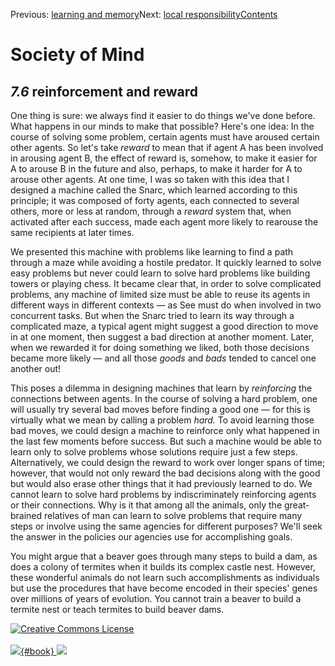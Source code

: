 <div class="chapnav">

<span class="prev">Previous: [learning and
memory](./som-7.5.html)</span><span class="next">Next: [local
responsibility](./som-7.7.html)</span><span
class="contents">[Contents](index.html)</span>
<div class="titlebar">

Society of Mind
===============

</div>

</div>

*7.6* reinforcement and reward
------------------------------

One thing is sure: we always find it easier to do things we've done
before. What happens in our minds to make that possible? Here's one
idea: In the course of solving some problem, certain agents must have
aroused certain other agents. So let's take *reward* to mean that if
agent A has been involved in arousing agent B, the effect of reward is,
somehow, to make it easier for A to arouse B in the future and also,
perhaps, to make it harder for A to arouse other agents. At one time, I
was so taken with this idea that I designed a machine called the Snarc,
which learned according to this principle; it was composed of forty
agents, each connected to several others, more or less at random,
through a *reward* system that, when activated after each success, made
each agent more likely to rearouse the same recipients at later times.

We presented this machine with problems like learning to find a path
through a maze while avoiding a hostile predator. It quickly learned to
solve easy problems but never could learn to solve hard problems like
building towers or playing chess. It became clear that, in order to
solve complicated problems, any machine of limited size must be able to
reuse its agents in different ways in different contexts — as See must
do when involved in two concurrent tasks. But when the Snarc tried to
learn its way through a complicated maze, a typical agent might suggest
a good direction to move in at one moment, then suggest a bad direction
at another moment. Later, when we rewarded it for doing something we
liked, both those decisions became more likely — and all those *goods*
and *bads* tended to cancel one another out!

This poses a dilemma in designing machines that learn by *reinforcing*
the connections between agents. In the course of solving a hard problem,
one will usually try several bad moves before finding a good one — for
this is virtually what we mean by calling a problem *hard.* To avoid
learning those bad moves, we could design a machine to reinforce only
what happened in the last few moments before success. But such a machine
would be able to learn only to solve problems whose solutions require
just a few steps. Alternatively, we could design the reward to work over
longer spans of time; however, that would not only reward the bad
decisions along with the good but would also erase other things that it
had previously learned to do. We cannot learn to solve hard problems by
indiscriminately reinforcing agents or their connections. Why is it that
among all the animals, only the great-brained relatives of man can learn
to solve problems that require many steps or involve using the same
agencies for different purposes? We'll seek the answer in the policies
our agencies use for accomplishing goals.

You might argue that a beaver goes through many steps to build a dam, as
does a colony of termites when it builds its complex castle nest.
However, these wonderful animals do not learn such accomplishments as
individuals but use the procedures that have become encoded in their
species' genes over millions of years of evolution. You cannot train a
beaver to build a termite nest or teach termites to build beaver dams.

<div class="footer">

[![Creative Commons
License](http://i.creativecommons.org/l/by-nc-sa/3.0/80x15.png)](http://creativecommons.org/licenses/by-nc-sa/3.0/deed.en_US)\
\
[![](./images/som_book.jpeg){#book}
![](./images/a_logo_17.gif)](http://www.amazon.com/gp/product/0671657135?ie=UTF8&camp=1789&creativeASIN=0671657135&linkCode=xm2&tag=marvinminsky)

</div>
